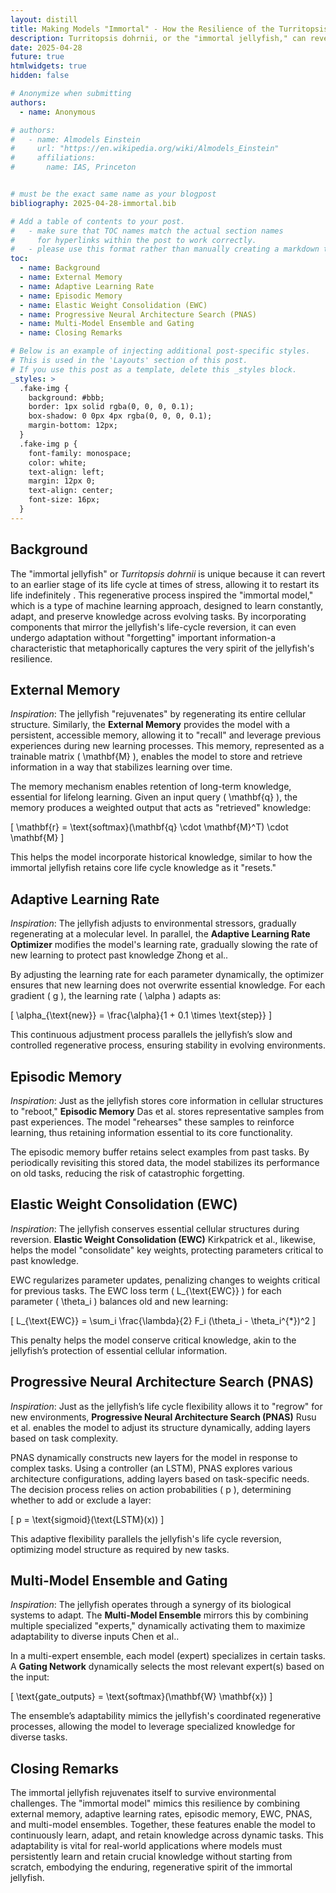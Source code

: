 ```yaml
---
layout: distill
title: Making Models "Immortal" - How the Resilience of the Turritopsis Dohrnii Jellyfish Can Inspire Continuous Learning in AI
description: Turritopsis dohrnii, or the "immortal jellyfish," can revert back to an earlier life stage so that it can renew itself and survive through challenging conditions. This inspires the question, can AI systems be designed with similar resilience? Imagine a model that rather than growing outdated could continuously adapt, regenerate, and retain knowledge without costly retraining.
date: 2025-04-28
future: true
htmlwidgets: true
hidden: false

# Anonymize when submitting
authors:
  - name: Anonymous

# authors:
#   - name: Almodels Einstein
#     url: "https://en.wikipedia.org/wiki/Almodels_Einstein"
#     affiliations:
#       name: IAS, Princeton


# must be the exact same name as your blogpost
bibliography: 2025-04-28-immortal.bib  

# Add a table of contents to your post.
#   - make sure that TOC names match the actual section names
#     for hyperlinks within the post to work correctly. 
#   - please use this format rather than manually creating a markdown table of contents.
toc:
  - name: Background
  - name: External Memory 
  - name: Adaptive Learning Rate
  - name: Episodic Memory
  - name: Elastic Weight Consolidation (EWC)
  - name: Progressive Neural Architecture Search (PNAS)
  - name: Multi-Model Ensemble and Gating
  - name: Closing Remarks

# Below is an example of injecting additional post-specific styles.
# This is used in the 'Layouts' section of this post.
# If you use this post as a template, delete this _styles block.
_styles: >
  .fake-img {
    background: #bbb;
    border: 1px solid rgba(0, 0, 0, 0.1);
    box-shadow: 0 0px 4px rgba(0, 0, 0, 0.1);
    margin-bottom: 12px;
  }
  .fake-img p {
    font-family: monospace;
    color: white;
    text-align: left;
    margin: 12px 0;
    text-align: center;
    font-size: 16px;
  }
---
```


## Background

The "immortal jellyfish" or *Turritopsis dohrnii* is unique because it can revert to an earlier stage of its life cycle at times of stress, allowing it to restart its life indefinitely <d-cite key="Turritop">. This regenerative process inspired the "immortal model," which is a type of machine learning approach, designed to learn constantly, adapt, and preserve knowledge across evolving tasks. By incorporating components that mirror the jellyfish's life-cycle reversion, it can even undergo adaptation without "forgetting" important information-a characteristic that metaphorically captures the very spirit of the jellyfish's resilience.


## External Memory 

*Inspiration*: The jellyfish "rejuvenates" by regenerating its entire cellular structure. Similarly, the **External Memory** provides the model with a persistent, accessible memory, allowing it to "recall" and leverage previous experiences during new learning processes. This memory, represented as a trainable matrix \( \mathbf{M} \), enables the model to store and retrieve information in a way that stabilizes learning over time.


The memory mechanism enables retention of long-term knowledge, essential for lifelong learning. Given an input query \( \mathbf{q} \), the memory produces a weighted output that acts as "retrieved" knowledge:

\[
\mathbf{r} = \text{softmax}(\mathbf{q} \cdot \mathbf{M}^T) \cdot \mathbf{M}
\]

This helps the model incorporate historical knowledge, similar to how the immortal jellyfish retains core life cycle knowledge as it "resets."

## Adaptive Learning Rate

*Inspiration*: The jellyfish adjusts to environmental stressors, gradually regenerating at a molecular level. In parallel, the **Adaptive Learning Rate Optimizer** modifies the model's learning rate, gradually slowing the rate of new learning to protect past knowledge Zhong et al.<d-cite key="Adaptive"/>.

By adjusting the learning rate for each parameter dynamically, the optimizer ensures that new learning does not overwrite essential knowledge. For each gradient \( g \), the learning rate \( \alpha \) adapts as:

\[
\alpha_{\text{new}} = \frac{\alpha}{1 + 0.1 \times \text{step}}
\]

This continuous adjustment process parallels the jellyfish’s slow and controlled regenerative process, ensuring stability in evolving environments.

## Episodic Memory

*Inspiration*: Just as the jellyfish stores core information in cellular structures to "reboot," **Episodic Memory** Das et al.<d-cite key="das2024larimarlargelanguagemodels"> stores representative samples from past experiences. The model "rehearses" these samples to reinforce learning, thus retaining information essential to its core functionality.

The episodic memory buffer retains select examples from past tasks. By periodically revisiting this stored data, the model stabilizes its performance on old tasks, reducing the risk of catastrophic forgetting.

## Elastic Weight Consolidation (EWC)

*Inspiration*: The jellyfish conserves essential cellular structures during reversion. **Elastic Weight Consolidation (EWC)** Kirkpatrick et al.<d-cite key="Kirkpatrick_2017">, likewise, helps the model "consolidate" key weights, protecting parameters critical to past knowledge.

EWC regularizes parameter updates, penalizing changes to weights critical for previous tasks. The EWC loss term \( L_{\text{EWC}} \) for each parameter \( \theta_i \) balances old and new learning:

\[
L_{\text{EWC}} = \sum_i \frac{\lambda}{2} F_i (\theta_i - \theta_i^{*})^2
\]

This penalty helps the model conserve critical knowledge, akin to the jellyfish’s protection of essential cellular information.

## Progressive Neural Architecture Search (PNAS)

*Inspiration*: Just as the jellyfish’s life cycle flexibility allows it to "regrow" for new environments, **Progressive Neural Architecture Search (PNAS)** Rusu et al.<d-cite key="rusu2022progressiveneuralnetworks"> enables the model to adjust its structure dynamically, adding layers based on task complexity.

PNAS dynamically constructs new layers for the model in response to complex tasks. Using a controller (an LSTM), PNAS explores various architecture configurations, adding layers based on task-specific needs. The decision process relies on action probabilities \( p \), determining whether to add or exclude a layer:

\[
p = \text{sigmoid}(\text{LSTM}(x))
\]

This adaptive flexibility parallels the jellyfish's life cycle reversion, optimizing model structure as required by new tasks.

## Multi-Model Ensemble and Gating

*Inspiration*: The jellyfish operates through a synergy of its biological systems to adapt. The **Multi-Model Ensemble** mirrors this by combining multiple specialized "experts," dynamically activating them to maximize adaptability to diverse inputs Chen et al.<d-cite key="chen2022understandingmixtureexpertsdeep">.

In a multi-expert ensemble, each model (expert) specializes in certain tasks. A **Gating Network** dynamically selects the most relevant expert(s) based on the input:

\[
\text{gate\_outputs} = \text{softmax}(\mathbf{W} \mathbf{x})
\]

The ensemble’s adaptability mimics the jellyfish's coordinated regenerative processes, allowing the model to leverage specialized knowledge for diverse tasks.

## Closing Remarks

The immortal jellyfish rejuvenates itself to survive environmental challenges. The "immortal model" mimics this resilience by combining external memory, adaptive learning rates, episodic memory, EWC, PNAS, and multi-model ensembles. Together, these features enable the model to continuously learn, adapt, and retain knowledge across dynamic tasks. This adaptability is vital for real-world applications where models must persistently learn and retain crucial knowledge without starting from scratch, embodying the enduring, regenerative spirit of the immortal jellyfish.
